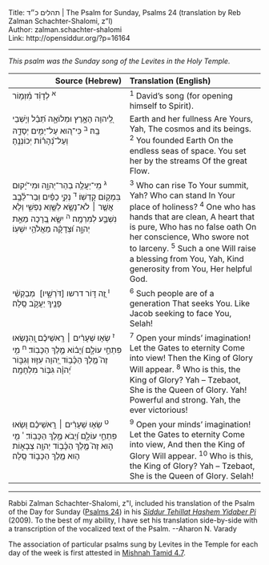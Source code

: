 <html>
<head></head>
<body>
Title: תהלים כ״ד | The Psalm for Sunday, Psalms 24 (translation by Reb Zalman Schachter-Shalomi, z”l)<br />
Author: zalman.schachter-shalomi<br />
Link: http://opensiddur.org/?p=16164
<p />
<hr />

<div class="english" style="margin-left: auto;margin-right: auto;">
<em>This psalm was the Sunday song of the Levites in the Holy Temple.</em>
</div>

<table style="margin-left: auto;margin-right: auto;" class="draggable">
<thead><tr><th id="x" style="text-align: right;">Source (Hebrew)</th><th style="text-align: left;">Translation (English)</th></tr></thead>
<tbody>
<tr>
<td style="vertical-align:top;" width="46%">
<div class="liturgy"><span lang="he">
<sup>א</sup>&nbsp;<span class="instruction">לְדָוִ֗ד מִ֫זְמ֥וֹר </span>
</span></div>
</td>
 
<td style="vertical-align:top;" width="53%">
<div class="english">
<sup>1</sup>&nbsp;David’s song (for opening himself to Spirit).
</div></td>
</tr>


<tr>
<td style="vertical-align:top;" width="46%">
<div class="liturgy"><span lang="he">
לַֽ֭יהוָה 
הָאָ֣רֶץ וּמְלוֹאָ֑הּ 
תֵּ֝בֵ֗ל וְיֹ֣שְׁבֵי בָֽהּ׃
<sup>ב</sup>&nbsp;כִּי־ה֭וּא עַל־יַמִּ֣ים 
יְסָדָ֑הּ 
וְעַל־נְ֝הָר֗וֹת 
יְכוֹנְנֶֽהָ׃
</span></div>
</td>
 
<td style="vertical-align:top;" width="53%">
<div class="english">
Earth and her fullness 
Are Yours, Yah,
The cosmos and its beings.
<sup>2</sup>&nbsp;You founded Earth 
On the endless seas of space.
You set her by the streams 
Of the great Flow.
</div></td>
</tr>


<tr>
<td style="vertical-align:top;" width="46%">
<div class="liturgy"><span lang="he">
<sup>ג</sup>&nbsp;מִֽי־יַעֲלֶ֥ה 
בְהַר־יְהוָ֑ה 
וּמִי־יָ֝קוּם 
בִּמְק֥וֹם קָדְשֽׁוֹ׃
<sup>ד</sup>&nbsp;נְקִ֥י 
כַפַּ֗יִם 
וּֽבַר־לֵ֫בָ֥ב 
אֲשֶׁ֤ר ׀ לֹא־נָשָׂ֣א 
לַשָּׁ֣וְא נַפְשִׁ֑י 
וְלֹ֖א נִשְׁבַּ֣ע לְמִרְמָֽה׃
<sup>ה</sup>&nbsp;יִשָּׂ֣א 
בְ֭רָכָה 
מֵאֵ֣ת יְהוָ֑ה 
וּ֝צְדָקָ֗ה 
מֵאֱלֹהֵ֥י יִשְׁעֽוֹ׃
</span></div>
</td>
 
<td style="vertical-align:top;" width="53%">
<div class="english">
<sup>3</sup>&nbsp;Who can rise 
To Your summit, Yah?
Who can stand 
In Your place of holiness?
<sup>4</sup>&nbsp;One who has hands 
that are clean,
A heart that is pure,
Who has no false oath 
On her conscience,
Who swore not to larceny.
<sup>5</sup>&nbsp;Such a one 
Will raise a blessing 
from You, Yah,
Kind generosity from You, 
Her helpful God.
</div></td>
</tr>


<tr>
<td style="vertical-align:top;" width="46%">
<div class="liturgy"><span lang="he">
<sup>ו</sup>&nbsp;זֶ֭ה דּ֣וֹר דרשו [דֹּרְשָׁ֑יו]&nbsp;
מְבַקְשֵׁ֨י 
פָנֶ֖יךָ יַעֲקֹ֣ב 
סֶֽלָה׃
</span></div>
</td>
 
<td style="vertical-align:top;" width="53%">
<div class="english">
<sup>6</sup>&nbsp;Such people are of a generation 
That seeks You.
Like Jacob seeking to face You,
Selah!
</div></td>
</tr>


<tr>
<td style="vertical-align:top;" width="46%">
<div class="liturgy"><span lang="he">
<sup>ז</sup>&nbsp;שְׂא֤וּ שְׁעָרִ֨ים ׀ רָֽאשֵׁיכֶ֗ם 
וְֽ֭הִנָּשְׂאוּ 
פִּתְחֵ֣י עוֹלָ֑ם 
וְ֝יָב֗וֹא 
מֶ֣לֶךְ הַכָּבֽוֹד׃
<sup>ח</sup>&nbsp;מִ֥י זֶה֮ 
מֶ֤לֶךְ הַכָּ֫ב֥וֹד 
יְ֭הוָה עִזּ֣וּז וְגִבּ֑וֹר 
יְ֝הוָ֗ה 
גִּבּ֥וֹר 
מִלְחָמָֽה׃
</span></div>
</td>
 
<td style="vertical-align:top;" width="53%">
<div class="english">
<sup>7</sup>&nbsp;Open your minds’ imagination!
Let the Gates to eternity 
Come into view!
Then the King of Glory 
Will appear.
<sup>8</sup>&nbsp;Who is this, 
the King of Glory?
Yah – Tzebaot, 
She is the Queen of Glory.
Yah! Powerful and strong.
Yah, the ever victorious!
</div></td>
</tr>


<tr>
<td style="vertical-align:top;" width="46%">
<div class="liturgy"><span lang="he">
<sup>ט</sup>&nbsp;שְׂא֤וּ שְׁעָרִ֨ים ׀ רָֽאשֵׁיכֶ֗ם 
וּ֭שְׂאוּ 
פִּתְחֵ֣י עוֹלָ֑ם 
וְ֝יָבֹא 
מֶ֣לֶךְ הַכָּבֽוֹד׃
<sup>י</sup>&nbsp;מִ֤י ה֣וּא זֶה֮ מֶ֤לֶךְ הַכָּ֫ב֥וֹד 
יְהוָ֥ה צְבָא֑וֹת 
ה֤וּא מֶ֖לֶךְ הַכָּב֣וֹד 
סֶֽלָה׃
</span></div>
</td>
 
<td style="vertical-align:top;" width="53%">
<div class="english">
<sup>9</sup>&nbsp;Open your minds’ imagination!
Let the Gates to eternity 
Come into view,
And then the King of Glory 
Will appear.
<sup>10</sup>&nbsp;Who is this, the King of Glory?
Yah – Tzebaot, 
She is the Queen of Glory.
Selah!
</div></td>
 </tr>
</tbody></table>

<hr />

Rabbi Zalman Schachter-Shalomi, z"l, included his translation of the Psalm of the Day for Sunday (<a href="https://en.wikipedia.org/wiki/Psalm_24">Psalms 24</a>) in his <em><a href="https://opensiddur.org/siddurim/ha-ari/neo-hasidut/reb-zalmans-open-siddur-tehillat-hashem/">Siddur Tehillat Hashem Yidaber Pi</a></em> (2009). To the best of my ability, I have set his translation side-by-side with a transcription of the vocalized text of the Psalm. --Aharon N. Varady

The association of particular psalms sung by Levites in the Temple for each day of the week is first attested in <a href="https://www.sefaria.org/Mishnah_Tamid.7.4?lang=bi">Mishnah Tamid 4.7</a>.
</body>
</html>